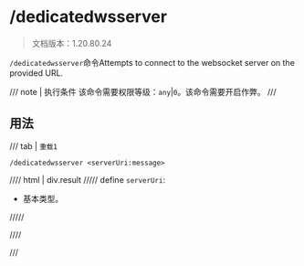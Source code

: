 # /dedicatedwsserver

> 文档版本：1.20.80.24

`/dedicatedwsserver`命令Attempts to connect to the websocket server on the provided URL.

/// note | 执行条件
该命令需要权限等级：`any`|`0`。该命令需要开启作弊。
///

## 用法

/// tab | `重载1`
```mcfunction
/dedicatedwsserver <serverUri:message>
```

//// html | div.result
///// define
`serverUri`: <!-- md:samp message -->

- 基本类型。


/////

////

///
